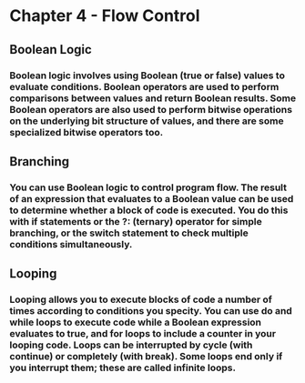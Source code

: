 # Chapter 4 - Flow Control
## Boolean Logic
### Boolean logic involves using Boolean (true or false) values to evaluate conditions. Boolean operators are used to perform comparisons between values and return Boolean results. Some Boolean operators are also used to perform bitwise operations on the underlying bit structure of values, and there are some specialized bitwise operators too.
## Branching
### You can use Boolean logic to control program flow. The result of an expression that evaluates to a Boolean value can be used to determine whether a block of code is executed. You do this with if statements or the ?: (ternary) operator for simple branching, or the switch statement to check multiple conditions simultaneously.
## Looping
### Looping allows you to execute blocks of code a number of times according to conditions you specity. You can use do and while loops to execute code while a Boolean expression evaluates to true, and for loops to include a counter in your looping code. Loops can be interrupted by cycle (with continue) or completely (with break). Some loops end only if you interrupt them; these are called infinite loops.
